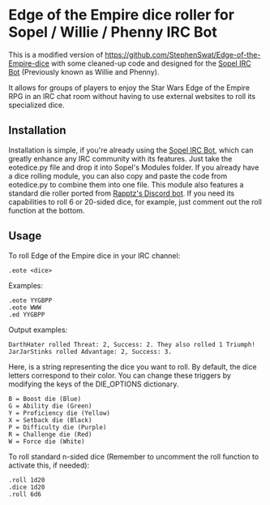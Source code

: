 Edge of the Empire dice roller for Sopel / Willie / Phenny IRC Bot
==============================

This is a modified version of https://github.com/StephenSwat/Edge-of-the-Empire-dice with some cleaned-up code and designed for the [Sopel IRC Bot](https://sopel.chat/) (Previously known as Willie and Phenny).

It allows for groups of players to enjoy the Star Wars Edge of the Empire RPG in an IRC chat room without having to use external websites to roll its specialized dice. 

Installation
------------

Installation is simple, if you're already using the [Sopel IRC Bot](https://sopel.chat/), which can greatly enhance any IRC community with its features. Just take the eotedice.py file and drop it into Sopel's Modules folder. If you already have a dice rolling module, you can also copy and paste the code from eotedice.py to combine them into one file. This module also features a standard die roller ported from [Rapptz's Discord bot](https://github.com/Rapptz/discord.py). If you need its capabilities to roll 6 or 20-sided dice, for example, just comment out the roll function at the bottom.  

Usage
-----

To roll Edge of the Empire dice in your IRC channel: 

	.eote <dice>

Examples:

	.eote YYGBPP
	.eote WWW
	.ed YYGBPP

Output examples:

    DarthHater rolled Threat: 2, Success: 2. They also rolled 1 Triumph!
    JarJarStinks rolled Advantage: 2, Success: 3.
    

Here, <dice> is a string representing the dice you want to roll. By default, the dice letters correspond to their color. You can change these triggers by modifying the keys of the DIE_OPTIONS dictionary.

	B = Boost die (Blue)
	G = Ability die (Green)
	Y = Proficiency die (Yellow)
	X = Setback die (Black)
	P = Difficulty die (Purple)
	R = Challenge die (Red)
	W = Force die (White)

To roll standard n-sided dice (Remember to uncomment the roll function to activate this, if needed):

    .roll 1d20
    .dice 1d20
    .roll 6d6
